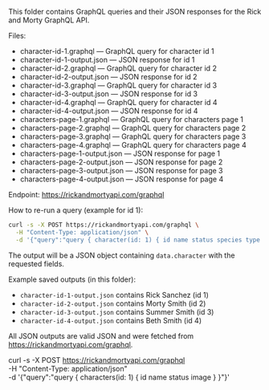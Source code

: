 This folder contains GraphQL queries and their JSON responses for the Rick and Morty GraphQL API.

Files:
- character-id-1.graphql — GraphQL query for character id 1
- character-id-1-output.json — JSON response for id 1
- character-id-2.graphql — GraphQL query for character id 2
- character-id-2-output.json — JSON response for id 2
- character-id-3.graphql — GraphQL query for character id 3
- character-id-3-output.json — JSON response for id 3
- character-id-4.graphql — GraphQL query for character id 4
- character-id-4-output.json — JSON response for id 4
- characters-page-1.graphql — GraphQL query for characters page 1
- characters-page-2.graphql — GraphQL query for characters page 2
- characters-page-3.graphql — GraphQL query for characters page 3
- characters-page-4.graphql — GraphQL query for characters page 4
- characters-page-1-output.json — JSON response for page 1
- characters-page-2-output.json — JSON response for page 2
- characters-page-3-output.json — JSON response for page 3
- characters-page-4-output.json — JSON response for page 4

Endpoint: https://rickandmortyapi.com/graphql

How to re-run a query (example for id 1):

```bash
curl -s -X POST https://rickandmortyapi.com/graphql \
  -H "Content-Type: application/json" \
  -d '{"query":"query { character(id: 1) { id name status species type gender } }"}'
```

The output will be a JSON object containing `data.character` with the requested fields.

Example saved outputs (in this folder):

- `character-id-1-output.json` contains Rick Sanchez (id 1)
- `character-id-2-output.json` contains Morty Smith (id 2)
- `character-id-3-output.json` contains Summer Smith (id 3)
- `character-id-4-output.json` contains Beth Smith (id 4)

All JSON outputs are valid JSON and were fetched from https://rickandmortyapi.com/graphql.



curl -s -X POST https://rickandmortyapi.com/graphql \
  -H "Content-Type: application/json" \
  -d '{"query":"query { characters(id: 1) { id name status image } }"}'